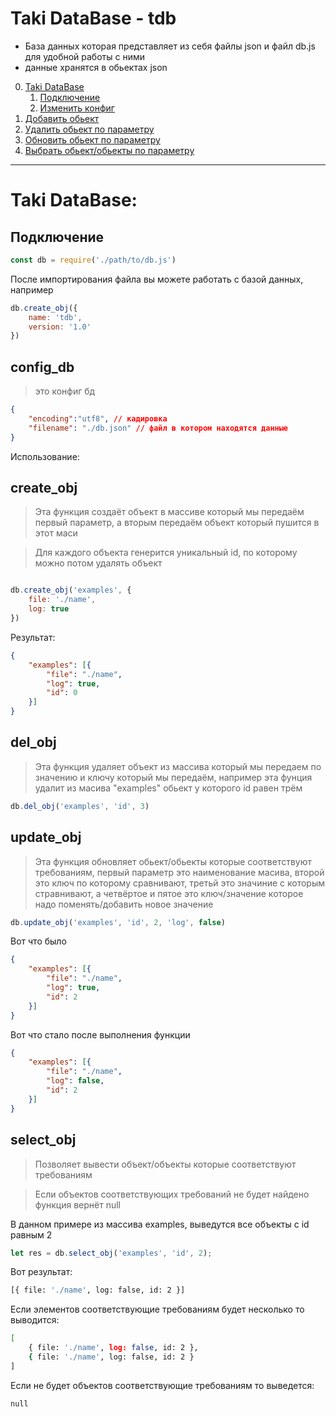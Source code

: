 # Taki DataBase - tdb


- База данных которая представляет из себя файлы json и файл db.js для удобной работы с ними 
- данные хранятся в обьектах json 





0. [Taki DataBase](#Подключение)
    1. [Подключение](#Подключение)
    2. [Изменить конфиг](#config_db)
0. [Добавить обьект](#create_obj)
1. [Удалить обьект по параметру](#del_obj)
2. [Обновить обьект по параметру](#update_obj)
3. [Выбрать обьект/обьекты по параметру](#select_obj)


--- 

# Taki DataBase:

## Подключение

```js
const db = require('./path/to/db.js')
```
После импортирования файла вы можете работать с базой данных, например 

```js
db.create_obj({
    name: 'tdb',
    version: '1.0'
})
```


## config_db

> это конфиг бд

```json
{
    "encoding":"utf8", // кадировка
    "filename": "./db.json" // файл в котором находятся данные
}
```


Использование:

##  create_obj 

> Эта функция создаёт объект в массиве который мы передаём первый параметр, а вторым передаём объект который пушится в этот маси

> Для каждого объекта генерится уникальный id, по которому можно потом удалять объект
```js

db.create_obj('examples', {
    file: './name',
    log: true
})

```
Результат:

```json
{
    "examples": [{
        "file": "./name",
        "log": true,
        "id": 0
    }]
}
```


## del_obj

> Эта функция удаляет объект из массива который мы передаем по значению и ключу который мы передаём, например эта фунция удалит из масива "examples" обьект у которого id равен трём

```js
db.del_obj('examples', 'id', 3)
```

## update_obj

> Эта функция обновляет обьект/обьекты которые соответствуют требованиям, первый параметр это наименование масива, второй это ключ по которому сравнивают, третьй это значиние с которым стравнивают, а четвёртое и пятое это ключ/значение которое надо поменять/добавить новое значение

```js
db.update_obj('examples', 'id', 2, 'log', false)
```

Вот что было

```json
{
    "examples": [{
        "file": "./name",
        "log": true,
        "id": 2
    }]
}
```

Вот что стало после выполнения функции
```json
{
    "examples": [{
        "file": "./name",
        "log": false,
        "id": 2
    }]
}
```


## select_obj 

> Позволяет вывести объект/объекты которые соответствуют требованиям

> Если объектов соответствующих требований не будет найдено функция вернёт null

В данном примере из массива examples, выведутся все объекты с id равным 2
```js
let res = db.select_obj('examples', 'id', 2);
```

Вот результат:

```sh
[{ file: './name', log: false, id: 2 }]
```
Если элементов соответствующие требованиям будет несколько то выводится:
```sh
[
    { file: './name', log: false, id: 2 },
    { file: './name', log: false, id: 2 }
]
```
Если не будет объектов соответствующие требованиям то выведется:

```sh
null
```